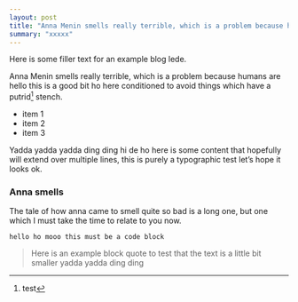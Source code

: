 ```yaml
---
layout: post
title: "Anna Menin smells really terrible, which is a problem because humans are conditioned to avoid things which have a putrid stench.  problem because humans are conditioned to avoid things which have a putrid stench."
summary: "xxxxx"
---
```


Here is some filler text for an example blog lede.

Anna Menin smells really terrible, which is a problem because humans are <span markdown = "0" class="highlighter" >hello this is a good bit ho here</span> conditioned to avoid things which have a putrid[^1] stench.

* item 1
* item 2
* item 3

Yadda yadda yadda ding ding hi de <span markdown = "0" class="popup" aria-label="hello a11y text">ho here</span> is some content that hopefully will extend over multiple lines, this is purely a typographic test let’s hope it looks ok.

### Anna smells

The tale of how anna came to smell quite so bad is a long one, but one which I must take the time to relate to you now.

    hello ho mooo this must be a code block

> Here is an example block quote to test that the text is a little bit smaller yadda yadda ding ding

[^1]: test
